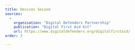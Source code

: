 ```yaml
---
title: Devices Seized
sources:
  -
    organisation: "Digital Defenders Partnership"
    publication: "Digital First Aid Kit"
    url: https://www.digitaldefenders.org/digitalfirstaid/
order: 3

---
```

